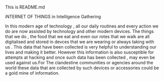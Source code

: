 This is README.md


iNTERNET OF THINGS in Intelligence Gathering

  In this modern age of technology , all our daily routines and every action we do are now assisted by technology and other modern devices.
The things that we do , the food that we eat and even our rotes that we walk are all digitalised and stored in devces that we are wearing or 
always taking with us . This data that have been collected is very helpful to understanding our lives and making it better. However this information
is also susceptible for attempts at hacking and once such data has been collected , may even be used against us.For The clandestine communities or agencies
around the world these data that are collected by such devices or accessories could be a gold mine of information.
